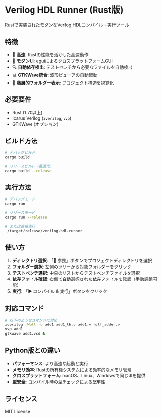 # Verilog HDL Runner (Rust版)

Rustで実装されたモダンなVerilog HDLコンパイル・実行ツール

## 特徴

- 🚀 **高速**: Rustの性能を活かした高速動作
- 🎨 **モダンUI**: eguiによるクロスプラットフォームGUI
- 🔍 **自動依存検出**: テストベンチから必要なファイルを自動検出
- 📊 **GTKWave統合**: 波形ビューアの自動起動
- 📁 **階層的フォルダー表示**: プロジェクト構造を視覚化

## 必要要件

- Rust (1.70以上)
- Icarus Verilog (`iverilog`, `vvp`)
- GTKWave (オプション)

## ビルド方法

```bash
# デバッグビルド
cargo build

# リリースビルド（最適化）
cargo build --release
```

## 実行方法

```bash
# デバッグモード
cargo run

# リリースモード
cargo run --release

# または直接実行
./target/release/verilog-hdl-runner
```

## 使い方

1. **ディレクトリ選択**: 「📁 参照」ボタンでプロジェクトディレクトリを選択
2. **フォルダー選択**: 左側のツリーから対象フォルダーをクリック
3. **テストベンチ選択**: 中央のリストからテストベンチファイルを選択
4. **依存ファイル確認**: 右側で自動選択された依存ファイルを確認（手動調整可能）
5. **実行**: 「▶️ コンパイル & 実行」ボタンをクリック

## 対応コマンド

```bash
# 以下のようなコマンドに対応
iverilog -Wall -o add1 add1_tb.v add1.v half_adder.v
vvp add1
gtkwave add1.vcd &
```

## Python版との違い

- **パフォーマンス**: より高速な起動と実行
- **メモリ効率**: Rustの所有権システムによる効率的なメモリ管理
- **クロスプラットフォーム**: macOS、Linux、Windowsで同じUIを提供
- **型安全**: コンパイル時の型チェックによる堅牢性

## ライセンス

MIT License

